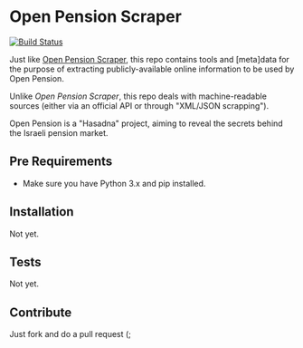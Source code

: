 # Open Pension Scraper

[![Build Status][travis-image]][travis-url]

Just like [Open Pension Scraper](https://github.com/nirgn975/open_pension_scraper#readme),
this repo contains tools and [meta]data for the purpose of extracting publicly-available
online information to be used by Open Pension.

Unlike *Open Pension Scraper*, this repo deals with machine-readable sources (either via an official
API or through "XML/JSON scrapping").

Open Pension is a "Hasadna" project, aiming to reveal the secrets behind the Israeli pension market.

## Pre Requirements

* Make sure you have Python 3.x and pip installed.

## Installation

Not yet.

## Tests

Not yet.

## Contribute

Just fork and do a pull request (;

[travis-image]: https://api.travis-ci.org/hasadna/open-pension-net-scraper.svg?branch=master
[travis-url]: https://travis-ci.org/hasadna/open-pension-net-scraper



